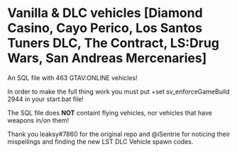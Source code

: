 # Vanilla & DLC vehicles [Diamond Casino, Cayo Perico, Los Santos Tuners DLC, The Contract, LS:Drug Wars, San Andreas Mercenaries]
An SQL file with 463 GTAV:ONLINE vehicles!

In order to make the full thing work you must put  +set sv_enforceGameBuild 2944 in your start.bat file!

The SQL file does **NOT** containt flying vehicles, nor vehicles that have weapons in/on them!

Thank you leaksy#7860 for the original repo and @iSentrie for noticing their mispellings and finding the new LST DLC Vehicle spawn codes.

